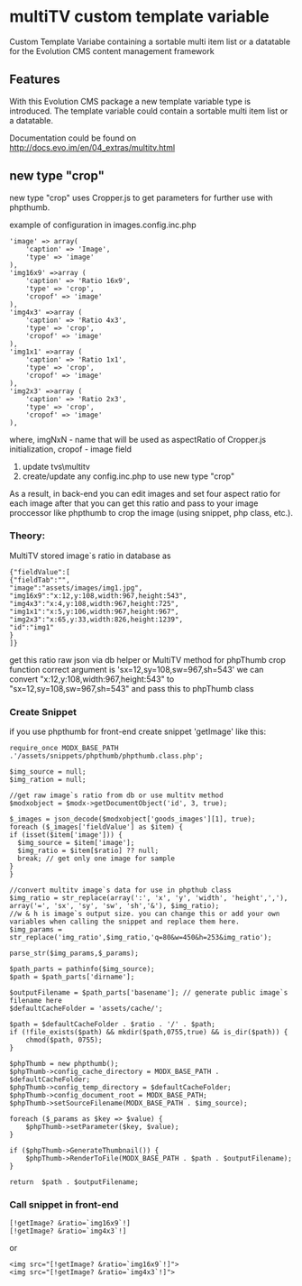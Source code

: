 # multiTV custom template variable

Custom Template Variabe containing a sortable multi item list or a datatable for the Evolution CMS content management framework

## Features

With this Evolution CMS package a new template variable type is introduced. The template variable could contain a sortable multi item list or a datatable.

Documentation could be found on http://docs.evo.im/en/04_extras/multitv.html

## new type "crop"
new type "crop" uses Cropper.js to get parameters for further use with phpthumb.

example of configuration in images.config.inc.php

    'image' => array(
        'caption' => 'Image',
        'type' => 'image'
    ),
    'img16x9' =>array (
        'caption' => 'Ratio 16x9',
        'type' => 'crop',
        'cropof' => 'image'
    ),
    'img4x3' =>array (
        'caption' => 'Ratio 4x3',
        'type' => 'crop',
        'cropof' => 'image'
    ),
    'img1x1' =>array (
        'caption' => 'Ratio 1x1',
        'type' => 'crop',
        'cropof' => 'image'
    ),
    'img2x3' =>array (
        'caption' => 'Ratio 2x3',
        'type' => 'crop',
        'cropof' => 'image'
    ),
where,
imgNxN - name that will be used as aspectRatio of Cropper.js initialization,
cropof - image field

1. update tvs\multitv
2. create/update any config.inc.php to use new type "crop"

As a result, in back-end you can edit images and set four aspect ratio for each image
after that you can get this ratio and pass to your image proccessor like phpthumb to crop the image (using snippet, php class, etc.).

### Theory:
MultiTV stored image`s ratio in database as 
```
{"fieldValue":[
{"fieldTab":"",
"image":"assets/images/img1.jpg",
"img16x9":"x:12,y:108,width:967,height:543",
"img4x3":"x:4,y:108,width:967,height:725",
"img1x1":"x:5,y:106,width:967,height:967",
"img2x3":"x:65,y:33,width:826,height:1239",
"id":"img1"
}
]}
```

get this ratio raw json via db helper or MultiTV method
for phpThumb crop function correct argument is 'sx=12,sy=108,sw=967,sh=543'
we can convert "x:12,y:108,width:967,height:543" to "sx=12,sy=108,sw=967,sh=543"
and pass this to phpThumb class

### Create Snippet
if you use phpthumb for front-end create snippet 'getImage' like this:
```
require_once MODX_BASE_PATH .'/assets/snippets/phpthumb/phpthumb.class.php';

$img_source = null;
$img_ration = null;
 
//get raw image`s ratio from db or use multitv method
$modxobject = $modx->getDocumentObject('id', 3, true);

$_images = json_decode($modxobject['goods_images'][1], true);
foreach ($_images['fieldValue'] as $item) {
if (isset($item['image'])) {
  $img_source = $item['image'];
  $img_ratio = $item[$ratio] ?? null;
  break; // get only one image for sample
}
}

//convert multitv image`s data for use in phpthub class
$img_ratio = str_replace(array(':', 'x', 'y', 'width', 'height',','), array('=', 'sx', 'sy', 'sw', 'sh','&'), $img_ratio);
//w & h is image`s output size. you can change this or add your own variables when calling the snippet and replace them here.
$img_params = str_replace('img_ratio',$img_ratio,'q=80&w=450&h=253&img_ratio'); 

parse_str($img_params,$_params);

$path_parts = pathinfo($img_source);
$path = $path_parts['dirname'];

$outputFilename = $path_parts['basename']; // generate public image`s filename here
$defaultCacheFolder = 'assets/cache/';

$path = $defaultCacheFolder . $ratio . '/' . $path;
if (!file_exists($path) && mkdir($path,0755,true) && is_dir($path)) {
    chmod($path, 0755);
}

$phpThumb = new phpthumb();
$phpThumb->config_cache_directory = MODX_BASE_PATH . $defaultCacheFolder;
$phpThumb->config_temp_directory = $defaultCacheFolder;
$phpThumb->config_document_root = MODX_BASE_PATH;
$phpThumb->setSourceFilename(MODX_BASE_PATH . $img_source);

foreach ($_params as $key => $value) {
    $phpThumb->setParameter($key, $value);
}

if ($phpThumb->GenerateThumbnail()) {
	$phpThumb->RenderToFile(MODX_BASE_PATH . $path . $outputFilename);
} 

return  $path . $outputFilename;
```

### Call snippet in front-end

```
[!getImage? &ratio=`img16x9`!]
[!getImage? &ratio=`img4x3`!]
```
or
```
<img src="[!getImage? &ratio=`img16x9`!]">
<img src="[!getImage? &ratio=`img4x3`!]">
```
